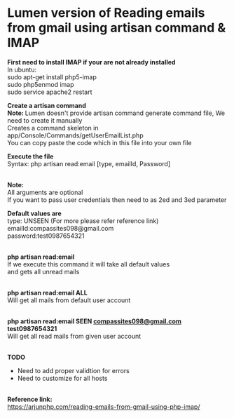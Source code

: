 # Lumen version of Reading emails from gmail using artisan command & IMAP

<p><b>First need to install IMAP if your are not already installed</b> <br />
In ubuntu:<br />
sudo apt-get install php5-imap<br />
sudo php5enmod imap<br />
sudo service apache2 restart<br />
</p>

<p><b>Create a artisan command </b> <br />
<b>Note: </b> Lumen doesn't provide artisan command generate command file, We need to create it manually <br />
Creates a command skeleton in app/Console/Commands/getUserEmailList.php<br />
You can copy paste the code which in this file into your own file<br />
<p>

<p><b>Execute the file </b> <br />
Syntax:
php artisan read:email [type, emailId, Password] <br /> <br />
 
<b>Note:</b> <br />
All arguments are optional <br />
If you want to pass user credentials then need to as 2ed and 3ed parameter <br />
 
<p><b>Default values are</b> <br />
type: UNSEEN (For more please refer reference link)<br />
emailId:compassites098@gmail.com<br />
password:test0987654321<br /><br />

<b>php artisan read:email </b> <br />
If we execute this command it will take all default values<br />
and gets all unread mails <br /><br />
 
<b>php artisan read:email ALL</b> <br />
Will get all mails from default user account<br /><br />

<b>php artisan read:email SEEN compassites098@gmail.com test0987654321</b> <br />
Will get all read mails from given user account<br /><br />

<b>TODO</b> <br />
- Need to add proper validtion for errors<br />
- Need to customize for all hosts<br /><br />

<b>Reference link:</b> <br />
https://arjunphp.com/reading-emails-from-gmail-using-php-imap/
</p>